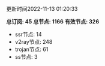 更新时间2022-11-13 01:20:33

**总订阅: 45**
**总节点: 1166**
**有效节点: 326**
- ssr节点: 14
- v2ray节点: 248
- trojan节点: 61
- ss节点: 3
